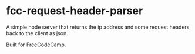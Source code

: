 # fcc-request-header-parser

A simple node server that returns the ip address and some request headers back
to the client as json.

Built for FreeCodeCamp.
